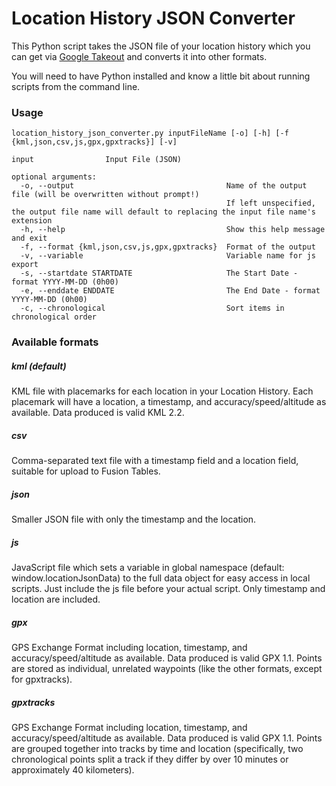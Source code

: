 # Location History JSON Converter

This Python script takes the JSON file of your location history which you can get via
[Google Takeout](https://takeout.google.com/settings/takeout/custom/location_history)
and converts it into other formats.

You will need to have Python installed and know a little bit about running scripts from the command line.

### Usage
```
location_history_json_converter.py inputFileName [-o] [-h] [-f {kml,json,csv,js,gpx,gpxtracks}] [-v]

input                Input File (JSON)

optional arguments:
  -o, --output                                  Name of the output file (will be overwritten without prompt!)
                                                If left unspecified, the output file name will default to replacing the input file name's extension
  -h, --help                                    Show this help message and exit
  -f, --format {kml,json,csv,js,gpx,gpxtracks}  Format of the output
  -v, --variable                                Variable name for js export
  -s, --startdate STARTDATE                     The Start Date - format YYYY-MM-DD (0h00)
  -e, --enddate ENDDATE                         The End Date - format YYYY-MM-DD (0h00)
  -c, --chronological                           Sort items in chronological order

```

### Available formats

##### kml (default)
KML file with placemarks for each location in your Location History.  Each placemark will have a location, a timestamp, and accuracy/speed/altitude as available.  Data produced is valid KML 2.2.

##### csv
Comma-separated text file with a timestamp field and a location field, suitable for upload to Fusion Tables.

##### json
Smaller JSON file with only the timestamp and the location.

##### js
JavaScript file which sets a variable in global namespace (default: window.locationJsonData)
to the full data object for easy access in local scripts.
Just include the js file before your actual script.
Only timestamp and location are included.

##### gpx
GPS Exchange Format including location, timestamp, and accuracy/speed/altitude as available.
Data produced is valid GPX 1.1.  Points are stored as individual, unrelated waypoints (like the other formats, except for gpxtracks).

##### gpxtracks
GPS Exchange Format including location, timestamp, and accuracy/speed/altitude as available.
Data produced is valid GPX 1.1.  Points are grouped together into tracks by time and location (specifically, two chronological points split a track if they differ by over 10 minutes or approximately 40 kilometers).
